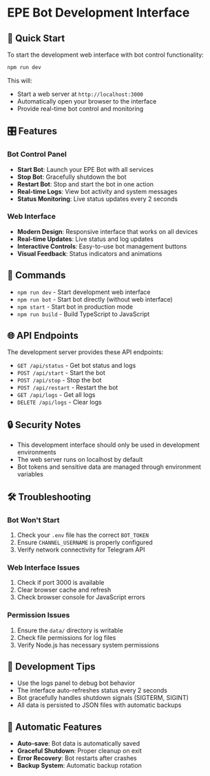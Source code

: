 # EPE Bot Development Interface

## 🚀 Quick Start

To start the development web interface with bot control functionality:

```bash
npm run dev
```

This will:
- Start a web server at `http://localhost:3000`
- Automatically open your browser to the interface
- Provide real-time bot control and monitoring

## 🎛️ Features

### Bot Control Panel
- **Start Bot**: Launch your EPE Bot with all services
- **Stop Bot**: Gracefully shutdown the bot
- **Restart Bot**: Stop and start the bot in one action
- **Real-time Logs**: View bot activity and system messages
- **Status Monitoring**: Live status updates every 2 seconds

### Web Interface
- **Modern Design**: Responsive interface that works on all devices
- **Real-time Updates**: Live status and log updates
- **Interactive Controls**: Easy-to-use bot management buttons
- **Visual Feedback**: Status indicators and animations

## 🔧 Commands

- `npm run dev` - Start development web interface
- `npm run bot` - Start bot directly (without web interface)
- `npm start` - Start bot in production mode
- `npm run build` - Build TypeScript to JavaScript

## 🌐 API Endpoints

The development server provides these API endpoints:

- `GET /api/status` - Get bot status and logs
- `POST /api/start` - Start the bot
- `POST /api/stop` - Stop the bot
- `POST /api/restart` - Restart the bot
- `GET /api/logs` - Get all logs
- `DELETE /api/logs` - Clear logs

## 🔒 Security Notes

- This development interface should only be used in development environments
- The web server runs on localhost by default
- Bot tokens and sensitive data are managed through environment variables

## 🛠️ Troubleshooting

### Bot Won't Start
1. Check your `.env` file has the correct `BOT_TOKEN`
2. Ensure `CHANNEL_USERNAME` is properly configured
3. Verify network connectivity for Telegram API

### Web Interface Issues
1. Check if port 3000 is available
2. Clear browser cache and refresh
3. Check browser console for JavaScript errors

### Permission Issues
1. Ensure the `data/` directory is writable
2. Check file permissions for log files
3. Verify Node.js has necessary system permissions

## 📝 Development Tips

- Use the logs panel to debug bot behavior
- The interface auto-refreshes status every 2 seconds
- Bot gracefully handles shutdown signals (SIGTERM, SIGINT)
- All data is persisted to JSON files with automatic backups

## 🔄 Automatic Features

- **Auto-save**: Bot data is automatically saved
- **Graceful Shutdown**: Proper cleanup on exit
- **Error Recovery**: Bot restarts after crashes
- **Backup System**: Automatic backup rotation